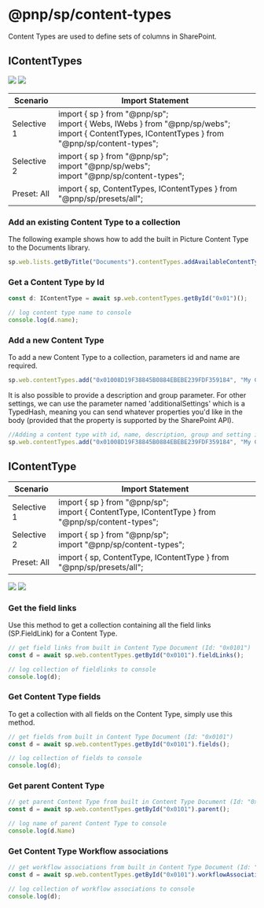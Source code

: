# @pnp/sp/content-types
Content Types are used to define sets of columns in SharePoint.

## IContentTypes

[![](https://img.shields.io/badge/Invokable-informational.svg)](../concepts/invokable.md) [![](https://img.shields.io/badge/Selective%20Imports-informational.svg)](../concepts/selective-imports.md)

|Scenario|Import Statement|
|--|--|
|Selective 1|import { sp } from "@pnp/sp";<br />import { Webs, IWebs } from "@pnp/sp/webs";<br />import { ContentTypes, IContentTypes } from "@pnp/sp/content-types";|
|Selective 2|import { sp } from "@pnp/sp";<br />import "@pnp/sp/webs";<br />import "@pnp/sp/content-types";|
|Preset: All|import { sp, ContentTypes, IContentTypes } from "@pnp/sp/presets/all";|

### Add an existing Content Type to a collection

The following example shows how to add the built in Picture Content Type to the Documents library.

```TypeScript
sp.web.lists.getByTitle("Documents").contentTypes.addAvailableContentType("0x010102");
```

### Get a Content Type by Id

```TypeScript
const d: IContentType = await sp.web.contentTypes.getById("0x01")();

// log content type name to console
console.log(d.name);
```

### Add a new Content Type

To add a new Content Type to a collection, parameters id and name are required.

```TypeScript
sp.web.contentTypes.add("0x01008D19F38845B0884EBEBE239FDF359184", "My Content Type");
```

It is also possible to provide a description and group parameter. For other settings, we can use the parameter named 'additionalSettings' which is a TypedHash, meaning you can send whatever properties you'd like in the body (provided that the property is supported by the SharePoint API).

```TypeScript
//Adding a content type with id, name, description, group and setting it to read only mode (using additionalsettings)
sp.web.contentTypes.add("0x01008D19F38845B0884EBEBE239FDF359184", "My Content Type", "This is my content type.", "_PnP Content Types", { ReadOnly: true });
```

## IContentType

|Scenario|Import Statement|
|--|--|
|Selective 1|import { sp } from "@pnp/sp";<br />import { ContentType, IContentType } from "@pnp/sp/content-types";|
|Selective 2|import { sp } from "@pnp/sp";<br />import "@pnp/sp/content-types";|
|Preset: All|import { sp, ContentType, IContentType } from "@pnp/sp/presets/all";|

[![](https://img.shields.io/badge/Invokable-informational.svg)](../concepts/invokable.md) [![](https://img.shields.io/badge/Selective%20Imports-informational.svg)](../concepts/selective-imports.md)

### Get the field links

Use this method to get a collection containing all the field links (SP.FieldLink) for a Content Type.

```TypeScript
// get field links from built in Content Type Document (Id: "0x0101")
const d = await sp.web.contentTypes.getById("0x0101").fieldLinks();

// log collection of fieldlinks to console
console.log(d);
```

### Get Content Type fields

To get a collection with all fields on the Content Type, simply use this method.

```TypeScript
// get fields from built in Content Type Document (Id: "0x0101")
const d = await sp.web.contentTypes.getById("0x0101").fields();

// log collection of fields to console
console.log(d);
```

### Get parent Content Type

```TypeScript
// get parent Content Type from built in Content Type Document (Id: "0x0101")
const d = await sp.web.contentTypes.getById("0x0101").parent();

// log name of parent Content Type to console
console.log(d.Name)
```

### Get Content Type Workflow associations 

```TypeScript
// get workflow associations from built in Content Type Document (Id: "0x0101")
const d = await sp.web.contentTypes.getById("0x0101").workflowAssociations();

// log collection of workflow associations to console
console.log(d);
```
